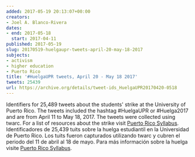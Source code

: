 ```yaml
---
added: 2017-05-19 20:13:07+00:00
creators:
- Joel A. Blanco-Rivera
dates:
- end: 2017-05-18
  start: 2017-04-11
published: 2017-05-19
slug: 20170519-huelgaupr-tweets-april-20-may-18-2017
subjects:
- activism
- higher education
- Puerto Rico
title: '#HuelgaUPR tweets, April 20 - May 18 2017'
tweets: 25439
url: https://archive.org/details/tweet-ids_HuelgaUPR20170420-0518
---
```


Identifiers for 25,489 tweets about the students' strike at the University of Puerto Rico.  The tweets included the hashtag #HuelgaUPR or #Huelga2017 and are from April 11 to May 18, 2017. The tweets were collected using twarc. For a list of resources about the strike visit <a href="http://puertoricosyllabus.wordpress.com/resistance-and-new-imaginaries/la-upr-no-se-vende-se-defiende-the-battle-for-the-university-of-puerto-rico/"> Puerto Rico Syllabus</a>.
Identificadores de 25,439 tuits sobre la huelga estudiantil en la Universidad de Puerto Rico.  Los tuits fueron capturados utilizando twarc y cubren el periodo del 11 de abril al 18 de mayo. Para más información sobre la huelga visite <a href="http://puertoricosyllabus.wordpress.com/resistance-and-new-imaginaries/la-upr-no-se-vende-se-defiende-the-battle-for-the-university-of-puerto-rico/"> Puerto Rico Syllabus</a>.
